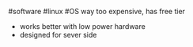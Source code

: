 #software #linux #OS
way too expensive, has free tier
- works better with low power hardware
- designed for sever side